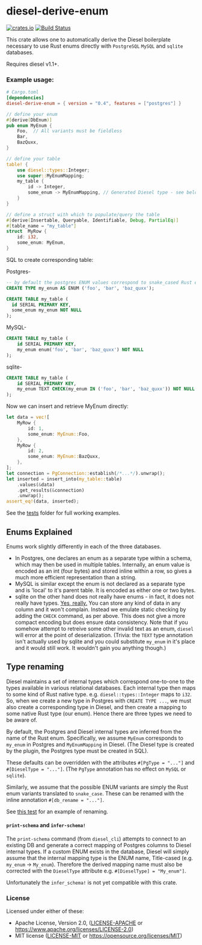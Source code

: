 # diesel-derive-enum
[![crates.io](https://img.shields.io/crates/v/diesel-derive-enum.svg)](https://crates.io/crates/diesel-derive-enum)
[![Build Status](https://travis-ci.org/adwhit/diesel-derive-enum.svg?branch=master)](https://travis-ci.org/adwhit/diesel-derive-enum)

This crate allows one to automatically derive the Diesel boilerplate necessary
to use Rust enums directly with `PostgreSQL` `MySQL` and `sqlite` databases.

Requires diesel v1.1+.

### Example usage:

```toml
# Cargo.toml
[dependencies]
diesel-derive-enum = { version = "0.4", features = ["postgres"] }
```

```rust
// define your enum
#[derive(DbEnum)]
pub enum MyEnum {
    Foo,  // All variants must be fieldless
    Bar,
    BazQuxx,
}

// define your table
table! {
    use diesel::types::Integer;
    use super::MyEnumMapping;
    my_table {
        id -> Integer,
        some_enum -> MyEnumMapping, // Generated Diesel type - see below for explanation
    }
}

// define a struct with which to populate/query the table
#[derive(Insertable, Queryable, Identifiable, Debug, PartialEq)]
#[table_name = "my_table"]
struct  MyRow {
    id: i32,
    some_enum: MyEnum,
}
```

SQL to create corresponding table:

Postgres-
```sql
-- by default the postgres ENUM values correspond to snake_cased Rust enum variant names
CREATE TYPE my_enum AS ENUM ('foo', 'bar', 'baz_quxx');

CREATE TABLE my_table (
  id SERIAL PRIMARY KEY,
  some_enum my_enum NOT NULL
);
```
MySQL-
```sql
CREATE TABLE my_table (
    id SERIAL PRIMARY KEY,
    my_enum enum('foo', 'bar', 'baz_quxx') NOT NULL
);
```
sqlite-
```sql
CREATE TABLE my_table (
    id SERIAL PRIMARY KEY,
    my_enum TEXT CHECK(my_enum IN ('foo', 'bar', 'baz_quxx')) NOT NULL
);
```

Now we can insert and retrieve MyEnum directly:

```rust
let data = vec![
    MyRow {
        id: 1,
        some_enum: MyEnum::Foo,
    },
    MyRow {
        id: 2,
        some_enum: MyEnum::BazQuxx,
    },
];
let connection = PgConnection::establish(/*...*/).unwrap();
let inserted = insert_into(my_table::table)
    .values(&data)
    .get_results(&connection)
    .unwrap();
assert_eq!(data, inserted);
```

See the [tests](tests/) folder for full working examples.

## Enums Explained

Enums work slightly differently in each of the three databases.
* In Postgres, one declares an enum as a separate type within a schema, which may then be used in multiple tables. Internally, an enum value is encoded as an int (four bytes) and stored inline within a row, so gives a much more efficient representation than a string.
* MySQL is similar except the enum is not declared as a separate type and is 'local' to it's parent table. It is encoded as either one or two bytes.
* sqlite on the other hand does not really have enums - in fact, it does not really have types. [Yes, really.](https://dba.stackexchange.com/questions/106364/text-string-stored-in-sqlite-integer-column) You can store any kind of data in any column and it won't complain. Instead we emulate static checking by adding the `CHECK` command, as per above. This does not give a more compact encoding but does ensure data consistency. Note that if you somehow attempt to retreive some other invalid text as an enum, `diesel` will error at the point of deserialization. (Trivia: the `TEXT` type annotation isn't actually used by sqlite and you could substitute `my_enum` in it's place and it would still work. It wouldn't gain you anything though.)

## Type renaming

Diesel maintains a set of internal types which correspond one-to-one to the types available in various relational databases. Each internal type then maps to some kind of Rust native type. e.g. `diesel::types::Integer` maps to `i32`. So, when we create a new type in Postgres with `CREATE TYPE ...`, we must also create a corresponding type in Diesel, and then create a mapping to some native Rust type (our enum). Hence there are three types we need to be aware of.

By default, the Postgres and Diesel internal types are inferred from the name of the Rust enum. Specifically, we assume `MyEnum` corresponds to `my_enum` in Postgres and `MyEnumMapping` in Diesel. (The Diesel type is created by the plugin, the Postgres type must be created in SQL).

These defaults can be overridden with the attributes `#[PgType = "..."]` and `#[DieselType = "..."]`. (The `PgType` annotation has no effect on `MySQL` or `sqlite`).

Similarly, we assume that the possible ENUM variants are simply the Rust enum variants translated to `snake_case`. These can be renamed with the inline annotation `#[db_rename = "..."]`.

See [this test](tests/rename.rs) for an example of renaming.

#### `print-schema` and `infer-schema!`

The `print-schema` command (from `diesel_cli`) attempts to connect to an existing DB and generate a correct mapping of Postgres columns to Diesel internal types. If a custom ENUM exists in the database, Diesel will simply assume that the internal mapping type is the ENUM name, Title-cased (e.g. `my_enum` -> `My_enum`). Therefore the derived mapping name must also be corrected with the `DieselType` attribute e.g. `#[DieselType] = "My_enum"]`.

Unfortunately the `infer_schema!` is not yet compatible with this crate.

### License

Licensed under either of these:

 * Apache License, Version 2.0, ([LICENSE-APACHE](LICENSE-APACHE) or
   https://www.apache.org/licenses/LICENSE-2.0)
 * MIT license ([LICENSE-MIT](LICENSE-MIT) or
   https://opensource.org/licenses/MIT)
